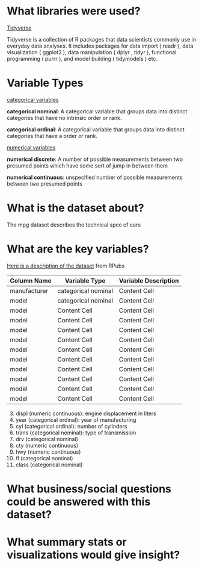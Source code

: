 # What libraries were used?

<ins> Tidyverse </ins>

Tidyverse is a collection of R packages that data scientists commonly use in everyday data analyses. It includes packages for data import ( readr ), data visualization ( ggplot2 ), data manipulation ( dplyr , tidyr ), functional programming ( purrr ), and model building ( tidymodels ) etc.

# Variable Types

<ins> categorical variables </ins>

**categorical nominal**: A categorical variable that groups data into distinct categories that have no intrinsic order or rank.

**categorical ordinal**: A categorical variable that groups data into distinct categories that have a order or rank.

<ins> numerical variables </ins>

**numerical discrete**: A number of possible measurements between two presumed points which have some sort of jump in between them

**numerical continuous**: unspecified number of possible measurements between two presumed points

# What is the dataset about?

The mpg dataset describes the technical spec of cars

# What are the key variables?

[Here is a description of the dataset](https://rpubs.com/shailesh/mpg-exploration) from RPubs

| Column Name  | Variable Type | Variable Description |
| ------------- | ------------- | ------------- |
| manufacturer  | categorical nominal  | Content Cell  |
| model  | categorical nominal  | Content Cell  |
| model  | Content Cell  | Content Cell  |
| model  | Content Cell  | Content Cell  |
| model  | Content Cell  | Content Cell  |
| model  | Content Cell  | Content Cell  |
| model  | Content Cell  | Content Cell  |
| model  | Content Cell  | Content Cell  |
| model  | Content Cell  | Content Cell  |
| model  | Content Cell  | Content Cell  |
| model  | Content Cell  | Content Cell  |
| model  | Content Cell  | Content Cell  |

3. displ (numeric continuous): engine displacement in liters
4. year (categorical ordinal): year of manufacturing
5. cyl (categorical ordinal): number of cylinders 
6. trans (categorical nominal): type of transmission
7. drv (categorical nominal)
8. cty (numeric continuous)
9. hwy (numeric continuous)
10. fl (categorical nominal)
11. class (categorical nominal)

# What business/social questions could be answered with this dataset?

# What summary stats or visualizations would give insight?
